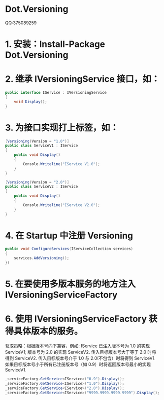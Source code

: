 # Dot.Versioning
QQ:375089259

# 1. 安装：Install-Package Dot.Versioning

# 2. 继承 IVersioningService 接口，如：
```C#
public interface IService : IVersioningService
{
    void Display();
}
```

# 3. 为接口实现打上标签，如：
```C#
[Versioning(Version = "1.0")]
public class ServiceV1 : IService
{
    public void Display()
    {
        Console.Writeline("IService V1.0");
    }
}

[Versioning(Version = "2.0")]
public class ServiceV2 : IService
{
    public void Display()
    {
        Console.Writeline("IService V2.0");
    }
}
```

# 4. 在 Startup 中注册 Versioning
```C#
public void ConfigureServices(IServiceCollection services)
{
    services.AddVersioning();
})
```

# 5. 在要使用多版本服务的地方注入 IVersioningServiceFactory

# 6. 使用 IVersioningServiceFactory 获得具体版本的服务。
获取策略：根据版本号向下兼容，例如:
IService 已注入版本号为 1.0 的实现 ServiceV1; 版本号为 2.0 的实现 ServiceV2.
传入目标版本号大于等于 2.0 时将得到 ServiceV2.
传入目标版本号介于 1.0 与 2.0(不包含）时将得到 ServiceV1.
如果目标版本号小于所有已注册版本号（如 0.9）时将返回版本号最小的实现 ServiceV1.   
```C#
_serviceFactory.GetService<IService>("0.9").Display();
_serviceFactory.GetService<IService>("1.0").Display();
_serviceFactory.GetService<IService>("2.0").Display();
_serviceFactory.GetService<IService>("9999.9999.9999.9999").Display();
```
